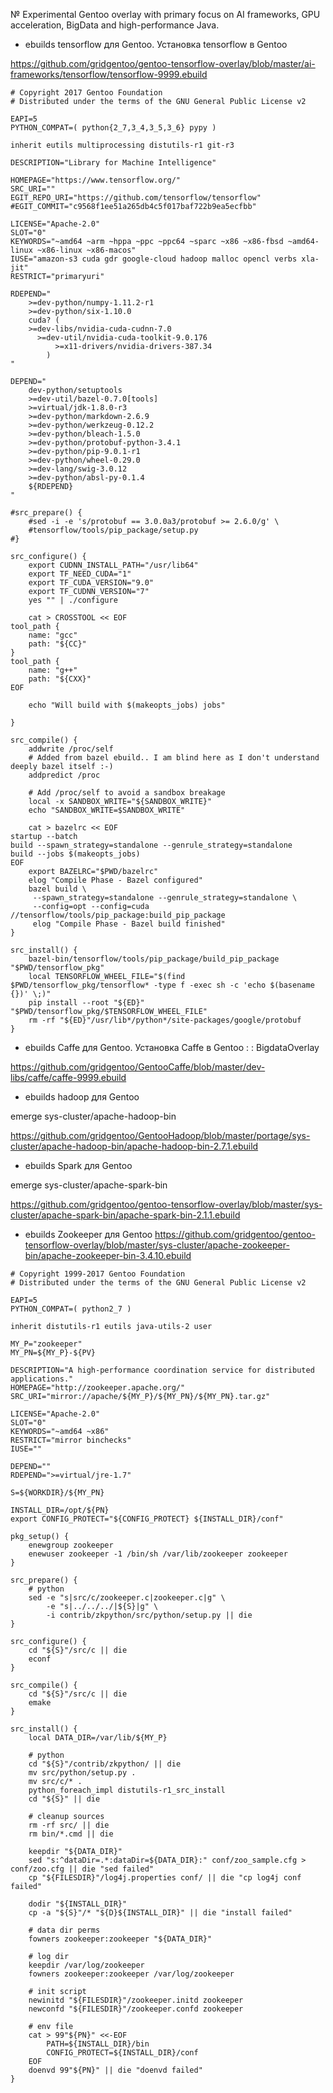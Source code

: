 № Experimental Gentoo overlay with primary focus on AI frameworks, GPU acceleration, BigData and high-performance Java.

* ebuilds  tensorflow  для Gentoo. Установка  tensorflow в Gentoo 

https://github.com/gridgentoo/gentoo-tensorflow-overlay/blob/master/ai-frameworks/tensorflow/tensorflow-9999.ebuild

```
# Copyright 2017 Gentoo Foundation
# Distributed under the terms of the GNU General Public License v2

EAPI=5
PYTHON_COMPAT=( python{2_7,3_4,3_5,3_6} pypy )

inherit eutils multiprocessing distutils-r1 git-r3

DESCRIPTION="Library for Machine Intelligence"

HOMEPAGE="https://www.tensorflow.org/"
SRC_URI=""
EGIT_REPO_URI="https://github.com/tensorflow/tensorflow"
#EGIT_COMMIT="c9568f1ee51a265db4c5f017baf722b9ea5ecfbb"

LICENSE="Apache-2.0"
SLOT="0"
KEYWORDS="~amd64 ~arm ~hppa ~ppc ~ppc64 ~sparc ~x86 ~x86-fbsd ~amd64-linux ~x86-linux ~x86-macos"
IUSE="amazon-s3 cuda gdr google-cloud hadoop malloc opencl verbs xla-jit"
RESTRICT="primaryuri"

RDEPEND="
	>=dev-python/numpy-1.11.2-r1
	>=dev-python/six-1.10.0
	cuda? (
    >=dev-libs/nvidia-cuda-cudnn-7.0
	  >=dev-util/nvidia-cuda-toolkit-9.0.176
          >=x11-drivers/nvidia-drivers-387.34
        )
"

DEPEND="
	dev-python/setuptools
	>=dev-util/bazel-0.7.0[tools]
	>=virtual/jdk-1.8.0-r3
	>=dev-python/markdown-2.6.9
	>=dev-python/werkzeug-0.12.2
	>=dev-python/bleach-1.5.0
	>=dev-python/protobuf-python-3.4.1
	>=dev-python/pip-9.0.1-r1
	>=dev-python/wheel-0.29.0
	>=dev-lang/swig-3.0.12
	>=dev-python/absl-py-0.1.4
	${RDEPEND}
"

#src_prepare() {
	#sed -i -e 's/protobuf == 3.0.0a3/protobuf >= 2.6.0/g' \
	#tensorflow/tools/pip_package/setup.py
#}

src_configure() {
	export CUDNN_INSTALL_PATH="/usr/lib64"
	export TF_NEED_CUDA="1"
	export TF_CUDA_VERSION="9.0"
	export TF_CUDNN_VERSION="7"
	yes "" | ./configure

	cat > CROSSTOOL << EOF
tool_path {
	name: "gcc"
	path: "${CC}"
}
tool_path {
	name: "g++"
	path: "${CXX}"
EOF

	echo "Will build with $(makeopts_jobs) jobs"

}

src_compile() {
	addwrite /proc/self
	# Added from bazel ebuild.. I am blind here as I don't understand deeply bazel itself :-)
	addpredict /proc

	# Add /proc/self to avoid a sandbox breakage
	local -x SANDBOX_WRITE="${SANDBOX_WRITE}"
	echo "SANDBOX_WRITE=$SANDBOX_WRITE"

	cat > bazelrc << EOF
startup --batch
build --spawn_strategy=standalone --genrule_strategy=standalone
build --jobs $(makeopts_jobs)
EOF
	export BAZELRC="$PWD/bazelrc"
	elog "Compile Phase - Bazel configured"
	bazel build \
	 --spawn_strategy=standalone --genrule_strategy=standalone \
	 --config=opt --config=cuda //tensorflow/tools/pip_package:build_pip_package
	 elog "Compile Phase - Bazel build finished"
}

src_install() {
	bazel-bin/tensorflow/tools/pip_package/build_pip_package "$PWD/tensorflow_pkg"
	local TENSORFLOW_WHEEL_FILE="$(find $PWD/tensorflow_pkg/tensorflow* -type f -exec sh -c 'echo $(basename {})' \;)"
	pip install --root "${ED}" "$PWD/tensorflow_pkg/$TENSORFLOW_WHEEL_FILE"
	rm -rf "${ED}"/usr/lib*/python*/site-packages/google/protobuf
}
```


* ebuilds  Caffe для Gentoo. Установка Caffe в Gentoo : : BigdataOverlay

https://github.com/gridgentoo/GentooCaffe/blob/master/dev-libs/caffe/caffe-9999.ebuild

* ebuilds hadoop для Gentoo

emerge sys-cluster/apache-hadoop-bin

https://github.com/gridgentoo/GentooHadoop/blob/master/portage/sys-cluster/apache-hadoop-bin/apache-hadoop-bin-2.7.1.ebuild

* ebuilds Spark для Gentoo

emerge sys-cluster/apache-spark-bin

https://github.com/gridgentoo/gentoo-tensorflow-overlay/blob/master/sys-cluster/apache-spark-bin/apache-spark-bin-2.1.1.ebuild

* ebuilds Zookeeper для Gentoo
https://github.com/gridgentoo/gentoo-tensorflow-overlay/blob/master/sys-cluster/apache-zookeeper-bin/apache-zookeeper-bin-3.4.10.ebuild

```
# Copyright 1999-2017 Gentoo Foundation
# Distributed under the terms of the GNU General Public License v2

EAPI=5
PYTHON_COMPAT=( python2_7 )

inherit distutils-r1 eutils java-utils-2 user

MY_P="zookeeper"
MY_PN=${MY_P}-${PV}

DESCRIPTION="A high-performance coordination service for distributed applications."
HOMEPAGE="http://zookeeper.apache.org/"
SRC_URI="mirror://apache/${MY_P}/${MY_PN}/${MY_PN}.tar.gz"

LICENSE="Apache-2.0"
SLOT="0"
KEYWORDS="~amd64 ~x86"
RESTRICT="mirror binchecks"
IUSE=""

DEPEND=""
RDEPEND=">=virtual/jre-1.7"

S=${WORKDIR}/${MY_PN}

INSTALL_DIR=/opt/${PN}
export CONFIG_PROTECT="${CONFIG_PROTECT} ${INSTALL_DIR}/conf"

pkg_setup() {
	enewgroup zookeeper
	enewuser zookeeper -1 /bin/sh /var/lib/zookeeper zookeeper
}

src_prepare() {
	# python
	sed -e "s|src/c/zookeeper.c|zookeeper.c|g" \
		-e "s|../../../|${S}|g" \
		-i contrib/zkpython/src/python/setup.py || die
}

src_configure() {
	cd "${S}"/src/c || die
	econf
}

src_compile() {
	cd "${S}"/src/c || die
	emake
}

src_install() {
	local DATA_DIR=/var/lib/${MY_P}

	# python
	cd "${S}"/contrib/zkpython/ || die
	mv src/python/setup.py .
	mv src/c/* .
	python_foreach_impl distutils-r1_src_install
	cd "${S}" || die

	# cleanup sources
	rm -rf src/ || die
	rm bin/*.cmd || die

	keepdir "${DATA_DIR}"
	sed "s:^dataDir=.*:dataDir=${DATA_DIR}:" conf/zoo_sample.cfg > conf/zoo.cfg || die "sed failed"
	cp "${FILESDIR}"/log4j.properties conf/ || die "cp log4j conf failed"

	dodir "${INSTALL_DIR}"
	cp -a "${S}"/* "${D}${INSTALL_DIR}" || die "install failed"

	# data dir perms
	fowners zookeeper:zookeeper "${DATA_DIR}"

	# log dir
	keepdir /var/log/zookeeper
	fowners zookeeper:zookeeper /var/log/zookeeper

	# init script
	newinitd "${FILESDIR}"/zookeeper.initd zookeeper
	newconfd "${FILESDIR}"/zookeeper.confd zookeeper

	# env file
	cat > 99"${PN}" <<-EOF
		PATH=${INSTALL_DIR}/bin
		CONFIG_PROTECT=${INSTALL_DIR}/conf
	EOF
	doenvd 99"${PN}" || die "doenvd failed"
}
```
